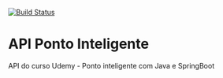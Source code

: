 [![Build Status](https://travis-ci.org/raphatorres89/ponto-inteligente-api.svg?branch=master)](https://travis-ci.org/raphatorres89/ponto-inteligente-api)
# API Ponto Inteligente
API do curso Udemy - Ponto inteligente com Java e SpringBoot
